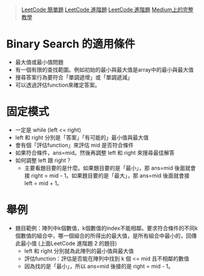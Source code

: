 > [LeetCode 簡單題](https://leetcode.com/problems/search-insert-position)
> [LeetCode 進階題](https://leetcode.com/problems/zero-array-transformation-ii?envType=daily-question&envId=2025-03-13)
> [LeetCode 進階題](https://leetcode.com/problems/house-robber-iv?envType=daily-question&envId=2025-03-15)
> [Medium上的完整教學](https://medium.com/appworks-school/binary-search-%E9%82%A3%E4%BA%9B%E8%97%8F%E5%9C%A8%E7%B4%B0%E7%AF%80%E8%A3%A1%E7%9A%84%E9%AD%94%E9%AC%BC-%E4%B8%80-%E5%9F%BA%E7%A4%8E%E4%BB%8B%E7%B4%B9-dd2cd804aee1)
# Binary Search 的適用條件
- 最大值或最小值問題
- 有一個有限的查找範圍。例如初始的最小與最大值是array中的最小與最大值
- 搜尋答案行為要符合「單調遞增」或「單調遞減」
- 可以透過評估function來確定答案。
# 固定模式
- 一定是 while (left <= right)
- left 和 right 分別是「答案」「有可能的」最小值與最大值
- 會有個「評估function」來評估 mid 是否符合條件
- 如果符合條件，ans=mid。然後再調整 left 和 right 來搜尋最佳解答
- 如何調整 left 跟 right？
	- 主要看題目要的是什麼。如果題目要的是「最小」，那 ans=mid 後面就會接 right = mid - 1。如果題目要的是「最大」，那 ans=mid 後面就會接 left = mid + 1。
# 舉例
- 題目範例：陣列中k個數值，k個數值的index不能相鄰。要求符合條件的不同k個數值的組合中，哪一個組合的所得出的最大值，是所有組合中最小的，回傳此最小值 (上面LeetCode 進階題 2 的題目)
	- left 和 right 分別就為此陣列的最小值與最大值
	- 評估function：評估是否能在陣列中找到 k 個 <= mid 且不相鄰的數值
	- 因為找的是「最小」，所以 ans=mid 後接的是 right = mid - 1。